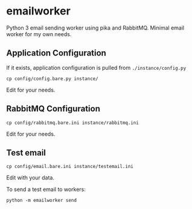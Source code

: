 # emailworker

Python 3 email sending worker using pika and RabbitMQ. Minimal email worker for
my own needs.

## Application Configuration
If it exists, application configuration is pulled from `./instance/config.py`

`cp config/config.bare.py instance/`

Edit for your needs.

## RabbitMQ Configuration

`cp config/rabbitmq.bare.ini instance/rabbitmq.ini`

Edit for your needs.

## Test email

`cp config/email.bare.ini instance/testemail.ini`

Edit with your data.

To send a test email to workers:

`python -m emailworker send`
